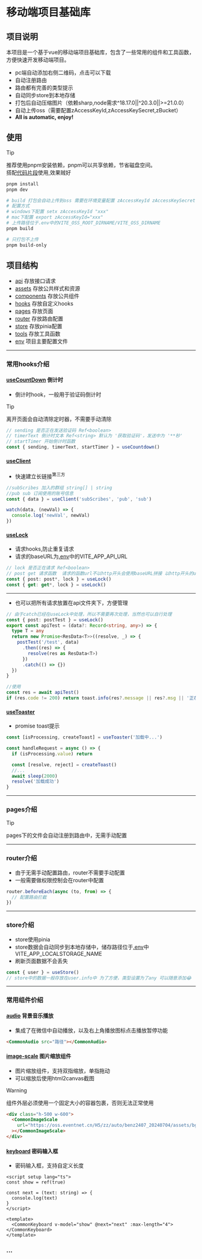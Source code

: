 # 移动端项目基础库

## 项目说明

本项目是一个基于vue的移动端项目基础库，包含了一些常用的组件和工具函数，方便快速开发移动端项目。

- pc端自动添加右侧二维码，点击可以下载
- 自动注册路由
- 路由都有完善的类型提示
- 自动同步store到本地存储
- 打包后自动压缩图片（依赖sharp,node需求^18.17.0||^20.3.0||>=21.0.0）
- 自动上传oss（需要配置zAccessKeyId,zAccessKeySecret,zBucket）
- <b>All is automatic, enjoy!</b>

## 使用

> [!TIP]
> 推荐使用pnpm安装依赖，pnpm可以共享依赖，节省磁盘空间。<br>
> 搭配[代码片段](https://github.com/yulin96/yulin96/blob/main/javascript-and-typescript.code-snippets)使用,效果贼好

```bash
pnpm install
pnpm dev

# build 打包会自动上传到oss 需要在环境变量配置 zAccessKeyId zAccessKeySecret zBucket
# 配置方式
# windows下配置 setx zAccessKeyId "xxx"
# mac下配置 export zAccessKeyId="xxx"
# 上传路径位于.env中的VITE_OSS_ROOT_DIRNAME/VITE_OSS_DIRNAME
pnpm build

# 只打包不上传
pnpm build-only


```

## 项目结构

- [api](src/api) 存放接口请求
- [assets](src/assets) 存放公共样式和资源
- [components](src/components) 存放公共组件
- [hooks](src/hooks) 存放自定义hooks
- [pages](src/pages) 存放页面
- [router](src/router) 存放路由配置
- [store](src/store) 存放pinia配置
- [tools](src/tools) 存放工具函数
- [env](.env) 项目主要配置文件

---

### 常用hooks介绍

#### [useCountDown](src/hooks/useCountDown.ts) 倒计时

- 倒计时hook，一般用于验证码倒计时

> [!TIP]
> 离开页面会自动清除定时器，不需要手动清除

```ts
// sending 是否正在发送验证码 Ref<boolean>
// timerText 倒计时文本 Ref<string> 默认为 '获取验证码'，发送中为 '**秒'
// startTimer 开始倒计时函数
const { sending, timerText, startTimer } = useCountdown()
```

#### [useClient](src/hooks/useClient.ts)

- 快速建立长链接<sup>第三方</sup>

```ts
//subScribes 加入的群组 string[] | string
//pub sub 订阅使用的账号信息
const { data } = useClient('subScribes', 'pub', 'sub')

watch(data, (newVal) => {
  console.log('newVal', newVal)
})
```

#### [useLock](src/hooks/useLock.ts)

- 请求hooks,防止重复请求
- 请求的baseURL为[.env](.env)中的VITE_APP_API_URL

```ts
// lock 是否正在请求 Ref<boolean>
// post get 请求函数  请求的函数url不以http开头会使用baseURL拼接 以http开头的url不会拼接
const { post: post*, lock } = useLock()
const { get: get*, lock } = useLock()

```

---

- 也可以把所有请求放置在api文件夹下，方便管理

```ts
// 由于catch已经在useLock中处理，所以不需要再次处理，当然也可以自行处理
const { post: postTest } = useLock()
export const apiTest = (data?: Record<string, any>) => {
  type T = any
  return new Promise<ResData<T>>((resolve, _) => {
    postTest('/test', data)
      .then((res) => {
        resolve(res as ResData<T>)
      })
      .catch(() => {})
  })
}

//使用
const res = await apiTest()
if (res.code != 200) return toast.info(res?.message || res?.msg || '正在处理中...')
```

#### [useToaster](src/hooks/useToaster.ts)

- promise toast提示

```ts
const [isProcessing, createToast] = useToaster('加载中...')

const handleRequest = async () => {
  if (isProcessing.value) return

  const [resolve, reject] = createToast()
  //...
  await sleep(2000)
  resolve('加载成功')
}
```

---

### pages介绍

> [!TIP]
> pages下的文件会自动注册到路由中，无需手动配置

---

### router介绍

- 由于无需手动配置路由，router不需要手动配置
- 一般需要做权限控制会在router中配置

```ts
router.beforeEach(async (to, from) => {
  // 配置路由拦截
})
```

---

### store介绍

- store使用pinia
- store数据会自动同步到本地存储中，储存路径位于[.env](.env)中VITE_APP_LOCALSTORAGE_NAME
- 刷新页面数据不会丢失

```ts
const { user } = useStore()
// store中的数据一般存放在user.info中 为了方便，类型设置为了any 可以随意添加😂
```

---

### 常用组件价绍

#### [audio](src/components/common/audio.vue) 背景音乐播放

- 集成了在微信中自动播放，以及右上角播放图标点击播放暂停功能

```html
<CommonAudio src="路径"></CommonAudio>
```

#### [image-scale](src/components/common/image-scale.vue) 图片缩放组件

- 图片缩放组件，支持双指缩放，单指拖动
- 可以缩放后使用html2canvas截图

> [!WARNING]
> 组件外层必须使用一个固定大小的容器包裹，否则无法正常使用

```html
<div class="h-500 w-600">
  <CommonImageScale
    url="https://oss.eventnet.cn/H5/zz/auto/benz2407_20240704/assets/bg-DIEWG6gQ.jpg"
  ></CommonImageScale>
</div>
```

#### [keyboard](src/components/common/keyboard.vue) 密码输入框

- 密码输入框，支持自定义长度

```vue
<script setup lang="ts">
const show = ref(true)

const next = (text: string) => {
  console.log(text)
}
</script>

<template>
  <CommonKeyboard v-model="show" @next="next" :max-length="4"></CommonKeyboard>
</template>
```

### ...
